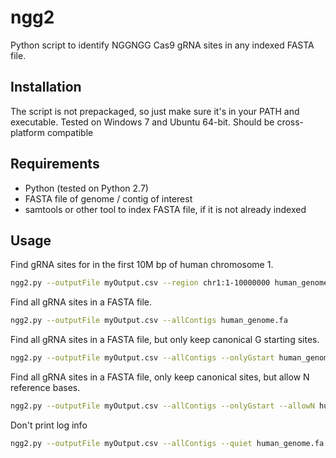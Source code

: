# ngg2
Python script to identify NGGNGG Cas9 gRNA sites in any indexed FASTA file.

## Installation
The script is not prepackaged, so just make sure it's in your PATH and executable. Tested on Windows 7 and Ubuntu 64-bit. Should be cross-platform compatible

## Requirements
* Python (tested on Python 2.7)
* FASTA file of genome / contig of interest
* samtools or other tool to index FASTA file, if it is not already indexed

## Usage

Find gRNA sites for in the first 10M bp of human chromosome 1.

```bash
ngg2.py --outputFile myOutput.csv --region chr1:1-10000000 human_genome.fa
```

Find all gRNA sites in a FASTA file.

```bash
ngg2.py --outputFile myOutput.csv --allContigs human_genome.fa
```

Find all gRNA sites in a FASTA file, but only keep canonical G starting sites.

```bash
ngg2.py --outputFile myOutput.csv --allContigs --onlyGstart human_genome.fa
```

Find all gRNA sites in a FASTA file, only keep canonical sites, but allow N reference bases.

```bash
ngg2.py --outputFile myOutput.csv --allContigs --onlyGstart --allowN human_genome.fa
```

Don't print log info

```bash
ngg2.py --outputFile myOutput.csv --allContigs --quiet human_genome.fa
```
